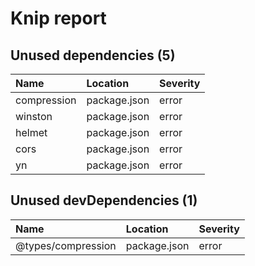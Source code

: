 # Knip report

## Unused dependencies (5)

| Name        | Location     | Severity |
| :---------- | :----------- | :------- |
| compression | package.json | error    |
| winston     | package.json | error    |
| helmet      | package.json | error    |
| cors        | package.json | error    |
| yn          | package.json | error    |

## Unused devDependencies (1)

| Name               | Location     | Severity |
| :----------------- | :----------- | :------- |
| @types/compression | package.json | error    |
